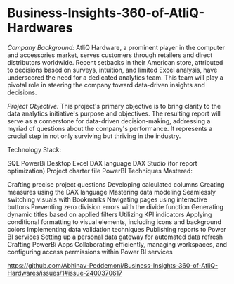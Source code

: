 # Business-Insights-360-of-AtliQ-Hardwares

*Company Background:* AtliQ Hardware, a prominent player in the computer and accessories market, serves customers through retailers and direct distributors worldwide. Recent setbacks in their American store, attributed to decisions based on surveys, intuition, and limited Excel analysis, have underscored the need for a dedicated analytics team. This team will play a pivotal role in steering the company toward data-driven insights and decisions.

*Project Objective:* This project's primary objective is to bring clarity to the data analytics initiative's purpose and objectives. The resulting report will serve as a cornerstone for data-driven decision-making, addressing a myriad of questions about the company's performance. It represents a crucial step in not only surviving but thriving in the industry.

Technology Stack:

SQL
PowerBi Desktop
Excel
DAX language
DAX Studio (for report optimization)
Project charter file
PowerBI Techniques Mastered:

Crafting precise project questions
Developing calculated columns
Creating measures using the DAX language
Mastering data modeling
Seamlessly switching visuals with Bookmarks
Navigating pages using interactive buttons
Preventing zero division errors with the divide function
Generating dynamic titles based on applied filters
Utilizing KPI indicators
Applying conditional formatting to visual elements, including icons and background colors
Implementing data validation techniques
Publishing reports to Power BI services
Setting up a personal data gateway for automated data refresh
Crafting PowerBi Apps
Collaborating efficiently, managing workspaces, and configuring access permissions within Power BI services

https://github.com/Abhinav-Peddemoni/Business-Insights-360-of-AtliQ-Hardwares/issues/1#issue-2400370617

